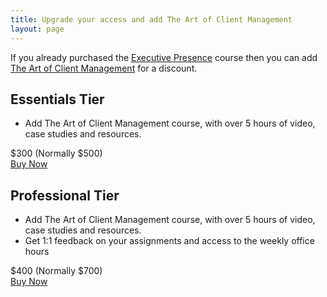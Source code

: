 ```yaml
---
title: Upgrade your access and add The Art of Client Management
layout: page
---
```


If you already purchased the [Executive Presence](/executive-presence/) course then you can add [The Art of Client Management](/client-management/) for a discount.

## Essentials Tier

* Add The Art of Client Management course, with over 5 hours of video, case studies and resources.

<div class="avenir f2">$300 <span class="i f4">(Normally $500)</span></div>
<a class="pa2 ph4 seomba-light link bg-seomba-red br2 f4 grow" href="https://buy.stripe.com/cN28yP3Mm2xNfv28wK" data-podia-embed="link" >Buy Now</a> 

## Professional Tier

* Add The Art of Client Management course, with over 5 hours of video, case studies and resources.
* Get 1:1 feedback on your assignments and access to the weekly office hours

<div class="avenir f2">$400 <span class="i f4">(Normally $700)</span></div>
<a class="pa2 ph4 seomba-light link bg-seomba-red br2 f4 grow" href="https://buy.stripe.com/9AQ8yPdmW3BRbeM5kz" data-podia-embed="link" >Buy Now</a>



